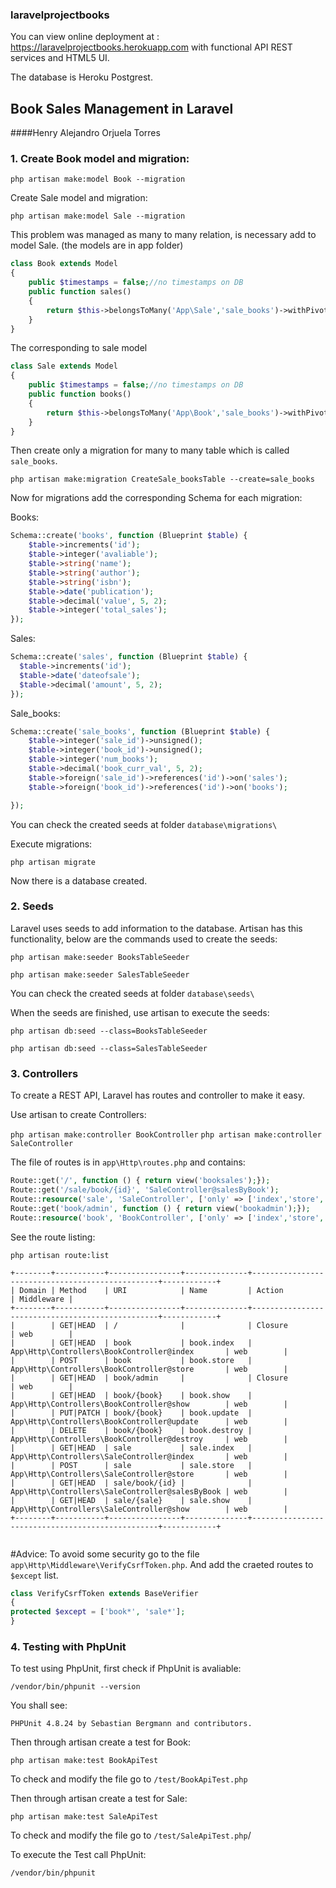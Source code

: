 ### laravelprojectbooks
You can view online deployment at : https://laravelprojectbooks.herokuapp.com
with functional API REST services and HTML5 UI.

The database is Heroku Postgrest.

## Book Sales Management in Laravel
####Henry Alejandro Orjuela Torres

### 1. Create Book model and migration:

  `php artisan make:model Book --migration`

  Create  Sale model and migration:

  `php artisan make:model Sale --migration`

  This problem was managed as many to many relation,  is necessary add to model Sale.
  (the models are in app folder)
  ```php
  class Book extends Model
  {
      public $timestamps = false;//no timestamps on DB
      public function sales()
      {
          return $this->belongsToMany('App\Sale','sale_books')->withPivot('num_books','book_curr_val');
      }
  }
  ```
  The corresponding  to sale model
  ```php
  class Sale extends Model
  {
      public $timestamps = false;//no timestamps on DB
      public function books()
      {
          return $this->belongsToMany('App\Book','sale_books')->withPivot('num_books','book_curr_val');
      }
  }
  ```
  Then create only a migration for many to many table which is called `sale_books`.

  `php artisan make:migration CreateSale_booksTable --create=sale_books`


  Now for migrations add the corresponding Schema for each migration:

  Books:
  ```php
  Schema::create('books', function (Blueprint $table) {
      $table->increments('id');
      $table->integer('avaliable');
      $table->string('name');
      $table->string('author');
      $table->string('isbn');
      $table->date('publication');
      $table->decimal('value', 5, 2);
      $table->integer('total_sales');
  });
  ```
  Sales:

  ```php
  Schema::create('sales', function (Blueprint $table) {
    $table->increments('id');
    $table->date('dateofsale');
    $table->decimal('amount', 5, 2);
  });
  ```
  Sale_books:

  ```php
  Schema::create('sale_books', function (Blueprint $table) {
      $table->integer('sale_id')->unsigned();
      $table->integer('book_id')->unsigned();
      $table->integer('num_books');
      $table->decimal('book_curr_val', 5, 2);
      $table->foreign('sale_id')->references('id')->on('sales');
      $table->foreign('book_id')->references('id')->on('books');

  });
  ```
  You can check the created seeds at folder `database\migrations\`

  Execute migrations:

  `php artisan migrate`

  Now there is a database created.
### 2. Seeds
  Laravel uses seeds to add information to the database. Artisan has this functionality, below are the commands used to create the seeds:

  `php artisan make:seeder BooksTableSeeder`

  `php artisan make:seeder SalesTableSeeder`

  You can check the created seeds at folder `database\seeds\`

  When the seeds are finished, use artisan to execute the seeds:

  `php artisan db:seed --class=BooksTableSeeder`

  `php artisan db:seed --class=SalesTableSeeder`


### 3. Controllers

  To create a REST API, Laravel has routes and controller to make it easy.

  Use artisan to create Controllers:

  `php artisan make:controller BookController`
  `php artisan make:controller SaleController`


  The file of routes is in  `app\Http\routes.php` and contains:
  ```php
  Route::get('/', function () { return view('booksales');});
  Route::get('/sale/book/{id}', 'SaleController@salesByBook');
  Route::resource('sale', 'SaleController', ['only' => ['index','store','show']]);
  Route::get('book/admin', function () { return view('bookadmin');});
  Route::resource('book', 'BookController', ['only' => ['index','store','show','update','destroy']]);
  ```


  See the route listing:

  `php artisan route:list`

  ```
  +--------+-----------+----------------+--------------+-------------------------------------------------+------------+
  | Domain | Method    | URI            | Name         | Action                                          | Middleware |
  +--------+-----------+----------------+--------------+-------------------------------------------------+------------+
  |        | GET|HEAD  | /              |              | Closure                                         | web        |
  |        | GET|HEAD  | book           | book.index   | App\Http\Controllers\BookController@index       | web        |
  |        | POST      | book           | book.store   | App\Http\Controllers\BookController@store       | web        |
  |        | GET|HEAD  | book/admin     |              | Closure                                         | web        |
  |        | GET|HEAD  | book/{book}    | book.show    | App\Http\Controllers\BookController@show        | web        |
  |        | PUT|PATCH | book/{book}    | book.update  | App\Http\Controllers\BookController@update      | web        |
  |        | DELETE    | book/{book}    | book.destroy | App\Http\Controllers\BookController@destroy     | web        |
  |        | GET|HEAD  | sale           | sale.index   | App\Http\Controllers\SaleController@index       | web        |
  |        | POST      | sale           | sale.store   | App\Http\Controllers\SaleController@store       | web        |
  |        | GET|HEAD  | sale/book/{id} |              | App\Http\Controllers\SaleController@salesByBook | web        |
  |        | GET|HEAD  | sale/{sale}    | sale.show    | App\Http\Controllers\SaleController@show        | web        |
  +--------+-----------+----------------+--------------+-------------------------------------------------+------------+


  ```

  #Advice:
  To avoid some security go to the file `app\Http\Middleware\VerifyCsrfToken.php`. And add the craeted routes to `$except` list.

  ```php
  class VerifyCsrfToken extends BaseVerifier
  {
  protected $except = ['book*', 'sale*'];
  }
  ```
### 4. Testing with PhpUnit

  To test using PhpUnit, first check if PhpUnit is avaliable:

  `/vendor/bin/phpunit --version`

  You shall see:

  `PHPUnit 4.8.24 by Sebastian Bergmann and contributors.`

  Then through artisan create a test for Book:

  `php artisan make:test BookApiTest`

  To check and modify the file go to `/test/BookApiTest.php`

  Then through artisan create a test for Sale:

  `php artisan make:test SaleApiTest`

  To check and modify the file go to `/test/SaleApiTest.php`/

  To execute the Test call PhpUnit:

  `/vendor/bin/phpunit`
